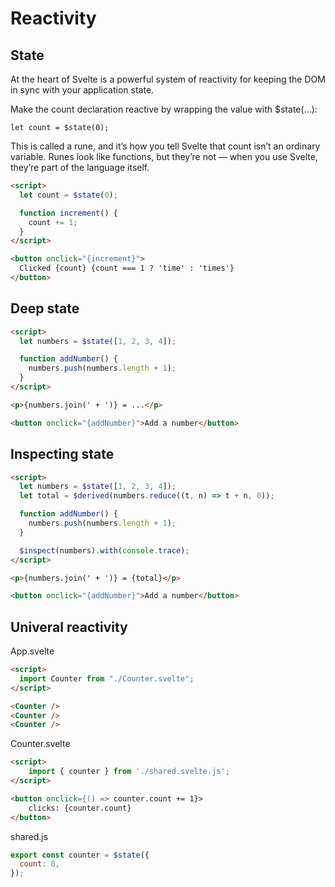 # Reactivity

## State

At the heart of Svelte is a powerful system of reactivity for keeping the DOM in sync with your application state.

Make the count declaration reactive by wrapping the value with $state(...):

`let count = $state(0);`

This is called a rune, and it’s how you tell Svelte that count isn’t an ordinary variable. Runes look like functions, but they’re not — when you use Svelte, they’re part of the language itself.

```html
<script>
  let count = $state(0);

  function increment() {
    count += 1;
  }
</script>

<button onclick="{increment}">
  Clicked {count} {count === 1 ? 'time' : 'times'}
</button>
```

## Deep state

```html
<script>
  let numbers = $state([1, 2, 3, 4]);

  function addNumber() {
    numbers.push(numbers.length + 1);
  }
</script>

<p>{numbers.join(' + ')} = ...</p>

<button onclick="{addNumber}">Add a number</button>
```

## Inspecting state

```html
<script>
  let numbers = $state([1, 2, 3, 4]);
  let total = $derived(numbers.reduce((t, n) => t + n, 0));

  function addNumber() {
    numbers.push(numbers.length + 1);
  }

  $inspect(numbers).with(console.trace);
</script>

<p>{numbers.join(' + ')} = {total}</p>

<button onclick="{addNumber}">Add a number</button>
```

## Univeral reactivity

App.svelte

```html
<script>
  import Counter from "./Counter.svelte";
</script>

<Counter />
<Counter />
<Counter />
```

Counter.svelte

```html
<script>
	import { counter } from './shared.svelte.js';
</script>

<button onclick={() => counter.count += 1}>
	clicks: {counter.count}
</button>

```

shared.js

```javascript
export const counter = $state({
  count: 0,
});
```
